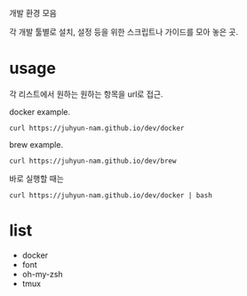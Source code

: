 개발 환경 모음

각 개발 툴별로 설치, 설정 등을 위한 스크립트나 가이드를 모아 놓은 곳.

# usage


각 리스트에서 원하는 원하는 항목을 url로 접근.

docker example.

```
curl https://juhyun-nam.github.io/dev/docker
```

brew example.

```
curl https://juhyun-nam.github.io/dev/brew
```

바로 실행할 때는

```
curl https://juhyun-nam.github.io/dev/docker | bash
```

# list

* docker
* font
* oh-my-zsh
* tmux

